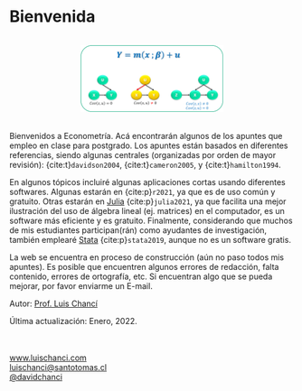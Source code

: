 # Bienvenida

<center><img src="_images/cover.png" alt="cover" width="50%" height="50%"style="margin: 15px 0 0 0"></center>
</br>

Bienvenidos a Econometría. Acá encontrarán algunos de los apuntes que empleo en clase para postgrado. Los apuntes están basados en diferentes referencias, siendo algunas centrales (organizadas por orden de mayor revisión): {cite:t}`davidson2004`, {cite:t}`cameron2005`, y {cite:t}`hamilton1994`.

En algunos tópicos incluiré algunas aplicaciones cortas usando diferentes softwares. Algunas estarán en <a href="https://www.R-project.org/"><i class="fab fa-r-project"></i></a> {cite:p}`r2021`, ya que es de uso común y gratuito. Otras estarán en [Julia](https://julialang.org/) {cite:p}`julia2021`, ya que facilita una mejor ilustración del uso de álgebra lineal (ej. matrices) en el computador, es un software más eficiente y es gratuito. Finalmente, considerando que muchos de mis estudiantes participan(rán) como ayudantes de investigación, también emplearé [Stata](https://www.stata.com/) {cite:p}`stata2019`, aunque no es un software gratis.

La web se encuentra en proceso de construcción (aún no paso todos mis apuntes). Es posible que encuentren algunos errores de redacción, falta contenido, errores de ortografía, etc. Si encuentran algo que se pueda mejorar, por favor enviarme un E-mail.

Autor: [Prof. Luis Chancí](https://www.luischanci.com)

Última actualización: Enero, 2022.

</br></br>
<i class="fa fa-globe"></i> <a href="http://www.luischanci.com" target="_blank">www.luischanci.com</a></br>
<i class="fa fa-envelope-square"></i> <a href="mailto:luischanci@santotomas.cl" target="_blank">luischanci@santotomas.cl</a></br>
<i class="fab fa-twitter-square"></i> <a href="https://twitter.com/davidchanci" target="_blank">@davidchanci</a></br>
</br></br>
